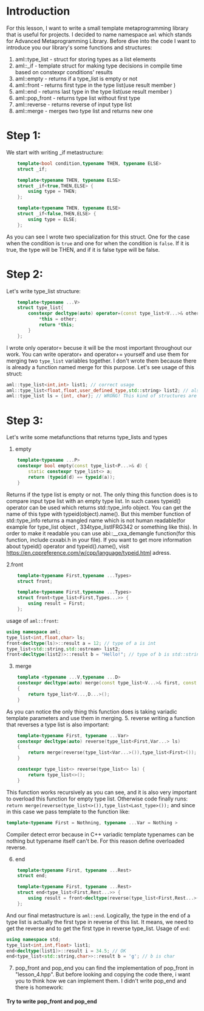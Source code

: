 # Introduction 
For this lesson, I want to write a small template metaprogramming library that is useful for projects. 
I decided to name namespace ```aml``` which stands for Advanced Metaprogramming Library.
Before dive into the code I want to introduce you our library's some functions and structures:
  1. aml::type_list - struct for storing types as a list elements
  2. aml::_if - template struct for making type decisions in compile time based on constexpr conditions' results
  3. aml::empty - returns if a type_list is empty or not
  4. aml::front - returns first type in the type list(use result member )
  5. aml::end - returns last type in the type list(use result member )
  6. aml::pop_front - returns type list without first type
  7. aml::reverse - returns reverse of input type list
  8. aml::merge - merges two type list and returns new one

# Step 1:
We start with writing _if metastructure:
``` C++
    template<bool condition,typename THEN, typename ELSE>
	struct _if;

	template<typename THEN, typename ELSE>
	struct _if<true,THEN,ELSE> {
		using type = THEN;
	};

	template<typename THEN, typename ELSE>
	struct _if<false,THEN,ELSE> {
		using type = ELSE;
	};
```
As you can see I wrote two specialization for this struct. One for the case when the condition is ```true``` and one for 
when the condition is ```false```. If it is true, the type will be THEN, and if it is false type will be false.

# Step 2:
Let's write type_list structure:

``` C++
    template<typename ...V>
	struct type_list{
		constexpr decltype(auto) operator=(const type_list<V...>& other){
			*this = other;
			return *this;
		}
	};
```

I wrote only operator= becuse it will be the most important throughout our work. You can write operator+ and operator+= yourself 
and use them for merging two ```type_list``` variables together. I don't wrote them because there is already a function named merge for this 
purpose. Let's see usage of this struct:
``` C++
aml::type_list<int,int> list1; // correct usage
aml::type_list<float,float,user_defined_type,std::string> list2; // also OK
aml::type_list ls = {int, char}; // WRONG! This kind of structures are not suitable for c++ syntax and language!
```

# Step 3:
Let's write some metafunctions that returns type_lists and types
1. empty
``` C++
	template<typename ...P>
	constexpr bool empty(const type_list<P...>& d) {
		static constexpr type_list<> a;
		return (typeid(d) == typeid(a));
	}
```
Returns if the type list is empty or not. The only thing this function does is to compare input type list with an empty 
type list. In such cases typeid() operator can be used which returns std::type_info object. You can get the name of this 
type with typeid(object).name(). But this member function of std::type_info returns a mangled name which is not human readable(for 
example for type_list object , 334type_listIFRG342 or something like this). In order to make it readable you can use 
abi::__cxa_demangle function(for this function, include cxxabi.h in your file). If you want to get more information about typeid() operator and typeid().name(), 
visit https://en.cppreference.com/w/cpp/language/typeid.html adress.

2.front 
``` C++
	template<typename First,typename ...Types>
	struct front;

	template<typename First,typename ...Types>
	struct front<type_list<First,Types...>> {
		using result = First;
	};
```
usage of ```aml::front```:
``` C++
using namespace aml; 
type_list<int,float,char> ls;
front<decltype(ls)>::result a = 12; // type of a is int
type_list<std::string,std::ostream> list2;
front<decltype(list2)>::result b = "Hello!"; // type of b is std::string
```
3. merge
``` C++
	template <typename ...V,typename ...D>
	constexpr decltype(auto) merge(const type_list<V...>& first, const type_list<D...>& second)
	{
		return type_list<V...,D...>();
	}
```
As you can notice the only thing this function does is taking variadic template parameters and use them in merging.
5. reverse 
writing a function that reverses a type list is also important:
``` C++
	template<typename First, typename ...Var>
	constexpr decltype(auto) reverse(type_list<First,Var...> ls)
	{ 
		return merge(reverse(type_list<Var...>()),type_list<First>());	
	}

	constexpr type_list<> reverse(type_list<> ls) {
		return type_list<>();	
	}
```
This function works recursively as you can see, and it is also very important to overload this function for empty type list. 
Otherwise code finally runs: 
``` return merge(reverse(type_list<>()),type_list<Last_type>()); ``` and since in this case we pass template to the 
function like:
``` C++
template<typename First = Nothning, typename ...Var = Nothing >
```
Compiler detect error because in C++ variadic template typenames can be nothing but typename itself can't be. For this reason define 
overloaded reverse.

6. end
``` C++
	template<typename First, typename ...Rest>
	struct end;

	template<typename First, typename ...Rest>
	struct end<type_list<First,Rest...>> {
		using result = front<decltype(reverse(type_list<First,Rest...>()))>::result;
	};
```
And our final metastructure is ```aml::end```. Logically, the type in the end of a type list is actually the first type in 
reverse of this list. It means, we need to get the reverse and to get the first type in reverse type_list. Usage of ```end```:
``` C++
using namespace std;
type_list<int,int,float> list1;
end<decltype(list1)>::result i = 34.5; // OK
end<type_list<std::string,char>>::result b = 'g'; // b is char
```

7. pop_front and pop_end
you can find the implementation of pop_front in "lesson_4.hpp". But before looking and copying the code there, i want you
to think how we can implement them. I didn't write pop_end and there is homework:
#### Try to write pop_front and pop_end




  
